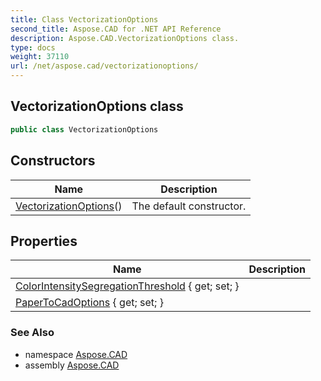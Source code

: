 ```yaml
---
title: Class VectorizationOptions
second_title: Aspose.CAD for .NET API Reference
description: Aspose.CAD.VectorizationOptions class. 
type: docs
weight: 37110
url: /net/aspose.cad/vectorizationoptions/
---
```

## VectorizationOptions class

```csharp
public class VectorizationOptions
```

## Constructors

| Name | Description |
| --- | --- |
| [VectorizationOptions](vectorizationoptions/)() | The default constructor. |

## Properties

| Name | Description |
| --- | --- |
| [ColorIntensitySegregationThreshold](../../aspose.cad/vectorizationoptions/colorintensitysegregationthreshold/) { get; set; } |  |
| [PaperToCadOptions](../../aspose.cad/vectorizationoptions/papertocadoptions/) { get; set; } |  |

### See Also

* namespace [Aspose.CAD](../../aspose.cad/)
* assembly [Aspose.CAD](../../)


